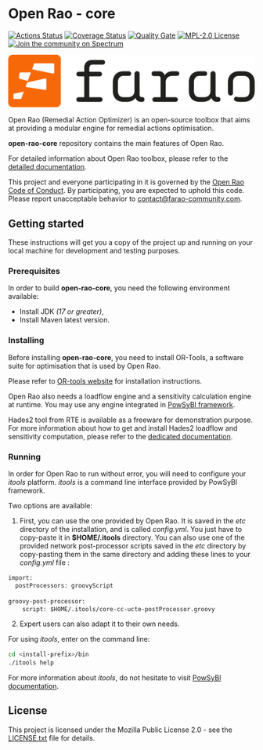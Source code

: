 # Open Rao - core
[![Actions Status](https://github.com/farao-community/farao-core/workflows/CI/badge.svg)](https://github.com/farao-community/farao-core/actions)
[![Coverage Status](https://sonarcloud.io/api/project_badges/measure?project=com.farao-community.farao%3Afarao-core&metric=coverage)](https://sonarcloud.io/component_measures?id=com.farao-community.farao%3Afarao-core&metric=coverage)
[![Quality Gate](https://sonarcloud.io/api/project_badges/measure?project=com.farao-community.farao%3Afarao-core&metric=alert_status)](https://sonarcloud.io/dashboard?id=com.farao-community.farao%3Afarao-core)
[![MPL-2.0 License](https://img.shields.io/badge/license-MPL_2.0-blue.svg)](https://www.mozilla.org/en-US/MPL/2.0/)
[![Join the community on Spectrum](https://withspectrum.github.io/badge/badge.svg)](https://spectrum.chat/farao-community)

![Open Rao horizontal logo](https://raw.githubusercontent.com/farao-community/.github/master/logo-farao-horizontal.svg?sanitize=true)  

Open Rao (Remedial Action Optimizer) is an open-source toolbox that aims at providing a modular engine for remedial actions optimisation.

**open-rao-core** repository contains the main features of Open Rao.

For detailed information about Open Rao toolbox, please refer to the [detailed documentation](  https://farao-community.github.io/docs/).

This project and everyone participating in it is governed by the [Open Rao Code of Conduct](https://github.com/farao-community/.github/blob/master/CODE_OF_CONDUCT.md). By participating, you are expected to uphold this code.
Please report unacceptable behavior to [contact@farao-community.com](mailto:contact@farao-community.com).

## Getting started

These instructions will get you a copy of the project up and running on your local machine
for development and testing purposes.

### Prerequisites

In order to build **open-rao-core**, you need the following environment available:
  - Install JDK *(17 or greater)*,
  - Install Maven latest version.

### Installing

Before installing **open-rao-core**, you need to install OR-Tools, a software suite for optimisation that is used by Open Rao.

Please refer to [OR-tools website](https://developers.google.com/optimization/install/download) for installation instructions.

Open Rao also needs a loadflow engine and a sensitivity calculation engine at runtime.
You may use any engine integrated in [PowSyBl framework](https://www.powsybl.org/).

Hades2 tool from RTE is available as a freeware for demonstration purpose.
For more information about how to get and install Hades2 loadflow and sensitivity computation, please refer to the
[dedicated documentation](https://rte-france.github.io/hades2/index.html).

### Running

In order for Open Rao to run without error, you will need to configure your *itools* platform. *itools* is a command line interface
provided by PowSyBl framework. 

Two options are available:
1.  First, you can use the one provided by Open Rao. It is saved in the *etc* directory of the installation, and is called *config.yml*.
You just have to copy-paste it in **$HOME/.itools** directory. You can also use one of the provided network post-processor scripts 
saved in the *etc* directory by copy-pasting them in the same directory and adding these lines to your *config.yml* file :

```$yml
import:
  postProcessors: groovyScript

groovy-post-processor:
    script: $HOME/.itools/core-cc-ucte-postProcessor.groovy

``` 

2.  Expert users can also adapt it to their own needs.

For using *itools*, enter on the command line:
 
```bash
cd <install-prefix>/bin
./itools help
```

For more information about *itools*, do not hesitate to visit [PowSyBl documentation](https://www.powsybl.org/docs/).

## License

This project is licensed under the Mozilla Public License 2.0 - see the [LICENSE.txt](https://github.com/farao-community/farao-core/blob/master/LICENSE.txt) file for details.
 
